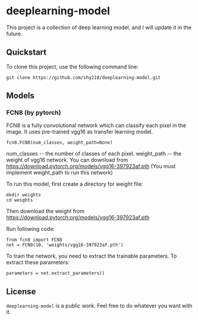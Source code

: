# deeplearning-model
This project is a collection of deep learning model, and I will update it in the future.

## Quickstart

To clone this project, use the following command line:
```
git clone https://github.com/shy218/deeplearning-model.git
```

## Models

### FCN8 (by pytorch)
FCN8 is a fully convolutional network which can classify each pixel in the image.
It uses pre-trained vgg16 as transfer learning model.

```
fcn8.FCN8(num_classes, weight_path=None)
```
num_classes -- the number of classes of each pixel.
weight_path -- the weight of vgg16 network. You can download from https://download.pytorch.org/models/vgg16-397923af.pth
(You must implement weight_path to run this network)


To run this model, first create a directory for weight file:
```
mkdir weights
cd weights
```
Then download the weight from https://download.pytorch.org/models/vgg16-397923af.pth

Run following code:
```
from fcn8 import FCN8
net = FCN8(10, 'weights/vgg16-397923af.pth')
```

To train the network, you need to extract the trainable parameters. To extract these parameters:
```
parameters = net.extract_parameters()
```

## License
`deeplearning-model` is a public work. Feel free to do whatever you want with it.
